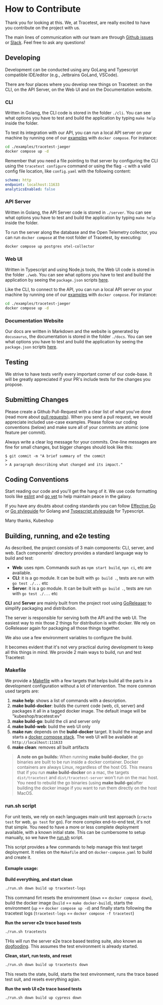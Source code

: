 # How to Contribute

Thank you for looking at this. We, at Tracetest, are really excited to have you contribute on the project with us.

The main lines of communication with our team are through [Github issues](https://github.com/kubeshop/tracetest/issues/new/choose) or [Slack](https://dub.sh/tracetest-community). Feel free to ask any questions!

## Developing 

Development can be conducted using any GoLang and Typescript compatible IDE/editor (e.g., Jetbrains GoLand, VSCode).

There are four places where you develop new things on Tracetest: on the CLI, on the API Server, on the Web UI and on the Documentation website.

### CLI 

Written in Golang, the CLI code is stored in the folder `./cli`. You can see what options you have to test and build the application by typing `make help` inside the folder.

To test its integration with our API, you can run a local API server on your machine by running one of our [examples](./examples/) with `docker compose`. For instance:
```sh
cd ./examples/tracetest-jaeger
docker compose up -d
```

Remember that you need a file pointing to that server by configuring the CLI using the `tracetest configure` command or using the flag `-c` with a valid config file location, like `config.yaml` with the following content:
```yaml
scheme: http
endpoint: localhost:11633
analyticsEnabled: false
```

### API Server

Written in Golang, the API Server code is stored in `./server`. You can see what options you have to test and build the application by typing `make help` inside the folder.

To run the server along the database and the Open Telemetry collector, you can run `docker compose` at the root folder of Tracetest, by executing:
```sh
docker compose up postgres otel-collector
```

### Web UI

Written in Typescript and using Node.js tools, the Web UI code is stored in the folder `./web`. You can see what options you have to test and build the application by seeing the `package.json` scripts [here](./web/package.json).

Like the CLI, to connect to the API, you can run a local API server on your machine by running one of our [examples](./examples/) with `docker compose`. For instance:
```sh
cd ./examples/tracetest-jaeger
docker compose up -d
```

### Documentation Website

Our docs are written in Markdown and the website is generated by `docusaurus`, the documentation is stored in the folder `./docs`. You can see what options you have to test and build the application by seeing the `package.json` scripts [here](./docs/package.json).

## Testing

We strive to have tests verify every important corner of our code-base. It will be greatly appreciated if your PR's include tests for the changes you propose.

## Submitting Changes

Please create a Github Pull-Request with a clear list of what you've done (read more about [pull requests](http://help.github.com/pull-requests/)). When you send a pull request, we would appreciate included use-case examples. Please follow our coding conventions (below) and make sure all of your commits are atomic (one feature per commit).

Always write a clear log message for your commits. One-line messages are fine for small changes, but bigger changes should look like this:

    $ git commit -m "A brief summary of the commit
    > 
    > A paragraph describing what changed and its impact."

## Coding Conventions

Start reading our code and you'll get the hang of it. We use code formatting tools like [eslint](https://eslint.org/) and [go vet](https://pkg.go.dev/cmd/vet) to help maintain peace in the galaxy.

If you have any doubts about coding standards you can follow [Effective Go](https://go.dev/doc/effective_go) or [Go styleguide](https://google.github.io/styleguide/go/) for Golang and [Typescript styleguide](https://google.github.io/styleguide/tsguide.html) for Typescript.

Many thanks,
Kubeshop


## Building, running, and e2e testing

As described, the project consists of 3 main components: CLI, server, and web. Each components' directory provides a standard language way to build and test:

- **Web**: uses npm. Commands such as `npm start build`, `npn ci`, etc are available.
- **CLI**: it is a go module. It can be built with `go build .`, tests are run with `go test ./...` etc
- **Server**: it is a go module. It can be built with `go build .`, tests are run with `go test ./...` etc

**CLI** and **Server** are mainly built from the project root using [GoReleaser](https://goreleaser.com/) to simplify packaging and distribution.

The server is responsible for serving both the API and the web UI. The easiest way to mix those 2 things for distribution is with docker. We rely on GoReleaser again for packaging all those things together.

We also use a few environment variables to configure the build.

It becomes evident that it's not very practical during development to keep all this things in mind. We provide 2 main ways to build, run and test Tracetest:

### Makefile

We provide a [Makefile](./Makefile) with a few targets that helps build all the parts in a development configuration without a lot of intervention. The more common used targets are:

1. **make help**: shows a list of commands with a description.
2. **make build-docker**: builds the current code (web, cli, server) and packages it all in a tagged docker image. The default image will be "kubeshop/tracetest:ev"
3. **make build-go**: build the cli and server only
4. **make build-web**: build the web UI only
5. **make run**: depends on the **build-docker** target. It build the image and starts a [docker compose stack](./docker-compose.yaml). The web UI will be available at `http://localhost:111633`
6. **make clean**: removes all built artifacts


> **A note on go builds:**
> When running **make build-docker**, the go binaries are built to be run inside a docker container.
> Docker containers are always Linux, regardless of the host OS. 
> This means that if you run **make build-docker** on a mac, the targets `dist/tracetest` and `dist/tracetest-server` won't run on the mac host.
> You need to rebuild the go binaries (using **make build-go**)after building the docker image if you want to run them directly on the host MacOS.

### run.sh script

For unit tests, we rely on each languages main unit test approach (`cracto test` for web, `go test` for go). For more complex end-to-end test, it's not that simple.
You need to have a more or less complete deployment available, with a known initial state. This can be cumbersome to setup manually, so we have the [run.sh](./run.sh) script.

This script provides a few commands to help manage this test target deployment. It relies on the `Makefile` and on `docker-compose.yaml` to build and create it.

#### Exmaple usage:

**Build everything, and start clean**

```sh
./run.sh down build up tracetest-logs
```

This command firt resets the environment (`down` == `docker compose down`), build the docker image (`build` == `make docker-build`), starts the environment (`up` == `docker compose up -d`) and finally starts following the tracetest logs (`tracetest-logs` == `docker compose -f tracetest`)

**Run the server e2e trace based tests**
```sh
./run.sh tracetests
```

THis will run the server e2e trace based testing suite, also known as [dogfooding](https://es.wikipedia.org/wiki/Dogfooding). This assumes the test environment is already started.

**Clean, start, run tests, and reset**
```sh
./run.sh down build up tracetests down
```

This resets the state, build, starts the test environment, runs the trace based test suit, and resets everything agian.

**Run the web UI e2e trace based tests**
```sh
./run.sh down build up cypress down
```
